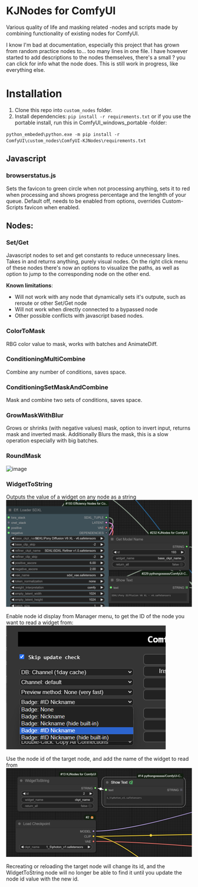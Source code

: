 # KJNodes for ComfyUI

Various quality of life and masking related -nodes and scripts made by combining functionality of existing nodes for ComfyUI.

I know I'm bad at documentation, especially this project that has grown from random practice nodes to... too many lines in one file.
I have however started to add descriptions to the nodes themselves, there's a small ? you can click for info what the node does.
This is still work in progress, like everything else.

# Installation
1. Clone this repo into `custom_nodes` folder.
2. Install dependencies: `pip install -r requirements.txt`
   or if you use the portable install, run this in ComfyUI_windows_portable -folder:

  `python_embeded\python.exe -m pip install -r ComfyUI\custom_nodes\ComfyUI-KJNodes\requirements.txt`
   

## Javascript

### browserstatus.js
Sets the favicon to green circle when not processing anything, sets it to red when processing and shows progress percentage and the lenghth of your queue. 
Default off, needs to be enabled from options, overrides Custom-Scripts favicon when enabled.

## Nodes:

### Set/Get

Javascript nodes to set and get constants to reduce unnecessary lines. Takes in and returns anything, purely visual nodes.
On the right click menu of these nodes there's now an options to visualize the paths, as well as option to jump to the corresponding node on the other end.

**Known limitations**:
  - Will not work with any node that dynamically sets it's outpute, such as reroute or other Set/Get node
  - Will not work when directly connected to a bypassed node
  - Other possible conflicts with javascript based nodes.

### ColorToMask

RBG color value to mask, works with batches and AnimateDiff.

### ConditioningMultiCombine

Combine any number of conditions, saves space.

### ConditioningSetMaskAndCombine

Mask and combine two sets of conditions, saves space.

### GrowMaskWithBlur

Grows or shrinks (with negative values) mask, option to invert input, returns mask and inverted mask. Additionally Blurs the mask, this is a slow operation especially with big batches.

### RoundMask

![image](https://github.com/kijai/ComfyUI-KJNodes/assets/40791699/52c85202-f74e-4b96-9dac-c8bda5ddcc40)

### WidgetToString
Outputs the value of a widget on any node as a string
![example of use](docs/images/2024-04-03_20_49_29-ComfyUI.png)

Enable node id display from Manager menu, to get the ID of the node you want to read a widget from:
![enable node id display](docs/images/319121636-706b5081-9120-4a29-bd76-901691ada688.png)

Use the node id of the target node, and add the name of the widget to read from
![use node id and widget name](docs/images/319121566-05f66385-7568-4b1f-8bbc-11053660b02f.png)

Recreating or reloading the target node will change its id, and the WidgetToString node will no longer be able to find it until you update the node id value with the new id.
